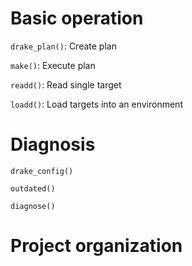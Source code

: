 # Basic operation

`drake_plan()`: Create plan

`make()`: Execute plan

`readd()`: Read single target

`loadd()`: Load targets into an environment

# Diagnosis

`drake_config()`

`outdated()`

`diagnose()`

# Project organization


